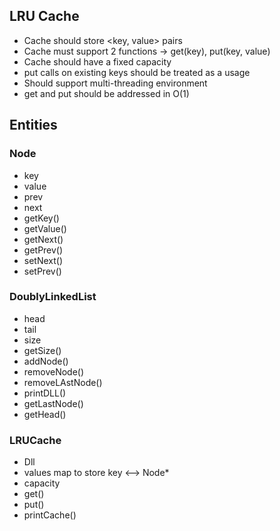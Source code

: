 ## LRU Cache
 - Cache should store <key, value> pairs
 - Cache must support 2 functions -> get(key), put(key, value)
 - Cache should have a fixed capacity
 - put calls on existing keys should be treated as a usage
 - Should support multi-threading environment
 - get and put should be addressed in O(1)

## Entities

### Node
 - key
 - value
 - prev
 - next
 - getKey()
 - getValue()
 - getNext()
 - getPrev()
 - setNext()
 - setPrev()

### DoublyLinkedList
 - head
 - tail
 - size
 - getSize()
 - addNode()
 - removeNode()
 - removeLAstNode()
 - printDLL()
 - getLastNode()
 - getHead()

### LRUCache
 - Dll
 - values map to store key <--> Node*
 - capacity
 - get()
 - put()
 - printCache()
